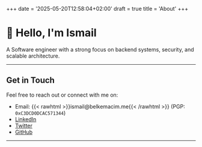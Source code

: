 +++
date = '2025-05-20T12:58:04+02:00'
draft = true
title = 'About'
+++

# 👋 Hello, I'm Ismail

A Software engineer with a strong focus on backend systems, security, and scalable architecture.

---

## Get in Touch

Feel free to reach out or connect with me on:

- Email: {{< rawhtml >}}<style>div{display: contents} div.email>span:nth-child(2) {display: none}</style><div class="email">ismail<span>@</span>belk<span>em</span>acim.<span>me</span></div>{{< /rawhtml >}} (PGP: `0xC3DCD0DCAC571344`)
- [LinkedIn](https://linkedin.com/in/ismail-belkacim)
- [Twitter](https://x.com/xd4rker)
- [GitHub](https://github.com/xd4rker)

---
